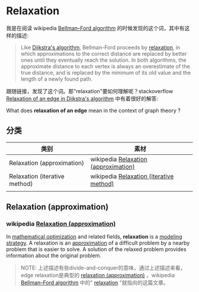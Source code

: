 # Relaxation 

我是在阅读 wikipedia [Bellman–Ford algorithm](https://en.wikipedia.org/wiki/Bellman%E2%80%93Ford_algorithm) 的时候发现的这个词，其中有这样的描述:

> Like [Dijkstra's algorithm](https://en.wikipedia.org/wiki/Dijkstra's_algorithm), Bellman–Ford proceeds by [relaxation](https://en.wikipedia.org/wiki/Relaxation_(approximation)), in which approximations to the correct distance are replaced by better ones until they eventually reach the solution. In both algorithms, the approximate distance to each vertex is always an overestimate of the true distance, and is replaced by the minimum of its old value and the length of a newly found path. 

跟随链接，发现了这个词。那"relaxation"要如何理解呢？stackoverflow [Relaxation of an edge in Dijkstra's algorithm](https://stackoverflow.com/questions/12782431/relaxation-of-an-edge-in-dijkstras-algorithm) 中有着很好的解答:

What does **relaxation of an edge** mean in the context of graph theory ? 





## 分类

| 类别                          | 素材                                                         |
| ----------------------------- | ------------------------------------------------------------ |
| Relaxation (approximation)    | wikipedia [Relaxation (approximation)](https://en.wikipedia.org/wiki/Relaxation_(approximation)) |
| Relaxation (iterative method) | wikipedia [Relaxation (iterative method)](https://en.wikipedia.org/wiki/Relaxation_(iterative_method)) |
|                               |                                                              |



## Relaxation (approximation)

### wikipedia [Relaxation (approximation)](https://en.wikipedia.org/wiki/Relaxation_(approximation))

In [mathematical optimization](https://en.wikipedia.org/wiki/Mathematical_optimization) and related fields, **relaxation** is a [modeling strategy](https://en.wikipedia.org/wiki/Mathematical_model). A relaxation is an [approximation](https://en.wikipedia.org/wiki/Approximation) of a difficult problem by a nearby problem that is easier to solve. A solution of the relaxed problem provides information about the original problem.

> NOTE: 上述描述有些divide-and-conquer的意味，通过上述描述来看，edge relaxation是典型的 [relaxation (approximation)](https://en.wikipedia.org/wiki/Relaxation_(approximation)) ，wikipedia [Bellman–Ford algorithm](https://en.wikipedia.org/wiki/Bellman%E2%80%93Ford_algorithm) 中的" [relaxation](https://en.wikipedia.org/wiki/Relaxation_(approximation)) "就指向的这篇文章。

